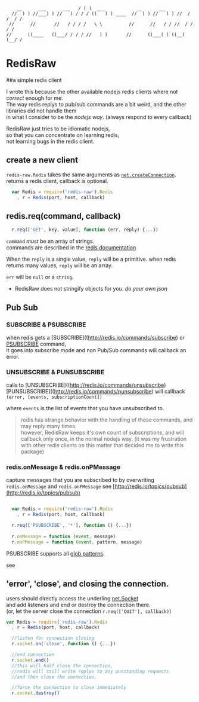 ``` 

    __      ___      ___   / ( )  ___            __      ___                 
  //  ) ) //___) ) //   ) / / / ((   ) ) ____  //  ) ) //   ) ) //  / /  / / 
 //      //       //   / / / /   \ \          //      //   / / //  / /  / /  
//      ((____   ((___/ / / / //   ) )       //      ((___( ( ((__( (__/ /   

```
# RedisRaw

##a simple redis client

I wrote this because the other available nodejs redis clients where not <em>correct</em> enough for me.  
The way redis replys to pub/sub commands are a bit weird, and the other libraries did not handle them  
in what I consider to be the <em>nodejs way</em>.  (always respond to every callback)

RedisRaw just tries to be idiomatic nodejs,  
so that you can concentrate on learning redis,  
not learning bugs in the redis client.  

## create a new client

`redis-raw.Redis` takes the same arguments as [`net.createConnection`](http://nodejs.org/api/net.html#net.createConnection).  
returns a redis client, callback is optional.  


``` js
  var Redis = require('redis-raw').Redis
    , r = Redis(port, host, callback)
```

## redis.req(command, callback)

``` js
  r.req(['GET', key, value], function (err, reply) {...})
```
`command` _must_ be an array of strings.  
commands are described in the [redis documentation](redis.io/commands)

When the `reply` is a single value, `reply` will be a primitive.
when redis returns many values, `reply` will be an array.

`err` will be `null` or a `string`.

 * RedisRaw does not stringify objects for you. <em>do your own json</em>

## Pub Sub

### SUBSCRIBE & PSUBSCRIBE

when redis gets a [SUBSCRIBE]((http://redis.io/commands/subscribe) or [PSUBSCRIBE](http://redis.io/commands/psubscribe) command,  
it goes into subscribe mode and non Pub/Sub commands will callback an error.

### UNSUBSCRIBE & PUNSUBSCRIBE

calls to [UNSUBSCRIBE]((http://redis.io/commands/unsubscribe)  
[PUNSUBSCRIBE]((http://redis.io/commands/punsubscribe) will callback `(error, [events, subscriptionCount])`

where `events` is the list of events that you have unsubscribed to.  

> redis has strange behavior with the handling of these commands, and may reply many times.  
> however, RedisRaw keeps it's own count of subscriptions, and will callback only once, in the normal nodejs way.
> (it was my frustration with other redis clients on this matter that decided me to write this package)

### redis.onMessage & redis.onPMessage

capture messages that you are subscribed to by overwriting `redis.onMessage` and `redis.onPMessage`
see [http://redis.io/topics/pubsub](http://redis.io/topics/pubsub)
``` js

  var Redis = require('redis-raw').Redis
    , r = Redis(port, host, callback)

  r.req(['PSUBSCRIBE', '*'], function () {...})
  
  r.onMessage = function (event, message)
  r.onPMessage = function (event, pattern, message)

```

PSUBSCRIBE supports all [glob patterns](http://en.wikipedia.org/wiki/Glob_(programming)).

see 

## 'error', 'close', and closing the connection.

users should directly access the underling [net.Socket](http://nodejs.org/api/net.html#net.Socket)  
and add listeners and end or destroy the connection there.  
(or, let the server close the connection `r.req(['QUIT'], callback)`)

``` js
var Redis = require('redis-raw').Redis
  , r = Redis(port, host, callback)

  //listen for connection closing
  r.socket.on('close', function () {...})

  //end connection
  r.socket.end()
  //this will half close the connection, 
  //redis will still write replys to any outstanding requests
  //and then close the connection.

  //force the connection to close immediately
  r.socket.destroy()

```

